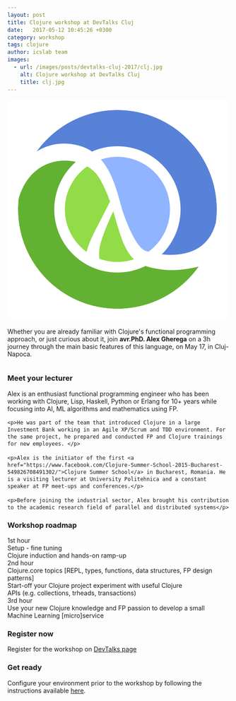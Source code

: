 ```yaml
---
layout: post
title: Clojure workshop at DevTalks Cluj
date:   2017-05-12 10:45:26 +0300
category: workshop
tags: clojure  
author: icslab team
images: 
  - url: /images/posts/devtalks-cluj-2017/clj.jpg
    alt: Clojure workshop at DevTalks Cluj
    title: clj.jpg
---
```


<div class="ui middle aligned grid">
    <div class="four wide column">
        <img class="ui small left floated image" src="/images/posts/devtalks-cluj-2017/clj.png">
    </div>
    <div class="twelve wide column">
        <p> Whether you are already familiar with Clojure's functional programming approach, or just curious about it, join <b>avr.PhD. Alex Gherega</b> on a 3h journey through the main basic features of this language, on May 17, in Cluj-Napoca.</p>
    </div>
</div>

### Meet your lecturer

<div class="ui container">
    <p>Alex is an enthusiast functional programming engineer who has been working with Clojure, Lisp, Haskell, Python or Erlang for 10+ years while focusing into AI, ML algorithms and mathematics using FP.</p>
    
    <p>He was part of the team that introduced Clojure in a large Investment Bank working in an Agile XP/Scrum and TDD environment. For the same project, he prepared and conducted FP and Clojure trainings for new employees. </p>

    <p>Alex is the initiator of the first <a href="https://www.facebook.com/Clojure-Summer-School-2015-Bucharest-549826708491302/">Clojure Summer School</a> in Bucharest, Romania. He is a visiting lecturer at University Politehnica and a constant speaker at FP meet-ups and conferences.</p>
    
    <p>Before joining the industrial sector, Alex brought his contribution to the academic research field of parallel and distributed systems</p>
</div>

### Workshop roadmap

<div class="ui list">
  <div class="item">
    <i class="child icon"></i>
    <div class="content">
      <div class="header">1st hour</div>
      <div>
        <div class="ui bulleted list">
            <div class="item">
                Setup - fine tuning
            </div>
            <div class="item">
                Clojure induction and hands-on ramp-up
            </div>
        </div>
      </div>
    </div>
  </div>

  <div class="item">
    <i class="user icon"></i>
    <div class="content">
      <div class="header">2nd hour</div>
      <div>
        <div class="ui bulleted list">
            <div class="item">
                Clojure.core topics [REPL, types, functions, data structures, FP design patterns] 
            </div>
            <div class="item">
                Start-off your Clojure project experiment with useful Clojure
            </div>
            <div class="item">
                APIs (e.g. collections, trheads, transactions)
            </div>
        </div>
      </div>
    </div>
  </div>

  <div class="item">
    <i class="student icon"></i>
    <div class="content">
      <div class="header">3rd hour</div>
      <div>
        <div class="ui bulleted list">
            <div class="item">
                Use your new Clojure knowledge and FP passion to develop a small Machine Learning [micro]service
            </div>
          </div>
      </div>
    </div>
  </div>
</div>

### Register now

Register for the workshop on [DevTalks page](http://www.devtalks.ro/cluj/events/a-peek-at-clojure/)

### Get ready

Configure your environment prior to the workshop by following the instructions available [here](https://github.com/alex-gherega/clojure-env-setup/blob/master/README.md).
